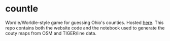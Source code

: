 # countle
Wordle/Worldle-style game for guessing Ohio's counties.  Hosted [here](https://ajwheeler.github.io/countle.html).  This repo contains both the website code and the notebook used to generate the couty maps from OSM and TIGER/line data.
